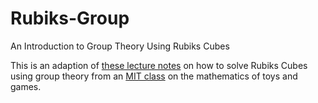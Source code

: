 # Rubiks-Group
An Introduction to Group Theory Using Rubiks Cubes

This is an adaption of [these lecture notes](https://web.mit.edu/sp.268/www/rubik.pdf) on how to solve Rubiks Cubes using group theory from an [MIT class](https://web.mit.edu/sp.268/www/) on the mathematics of toys and games. 